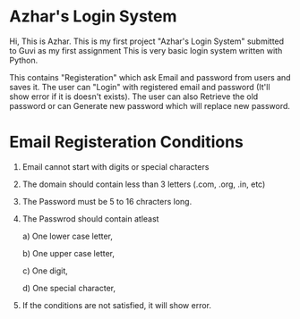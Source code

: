 # Azhar's Login System

Hi, This is Azhar. 
This is my first project "Azhar's Login System" submitted to Guvi as my first assignment
This is very basic login system written with Python.

This contains "Registeration" which ask Email and password from users and saves it.
The user can "Login" with registered email and password (It'll show error if it is doesn't exists).
The user can also Retrieve the old password or can Generate new password which will replace new password.

# Email Registeration Conditions
1. Email cannot start with digits or special characters
2. The domain should contain less than 3 letters (.com, .org, .in, etc)
3. The Password must be 5 to 16 chracters long.
4. The Passwrod should contain atleast 

    a) One lower case letter,
    
    b) One upper case letter,
    
    c) One digit,
    
    d) One special character,
    
 5. If the conditions are not satisfied, it will show error.
